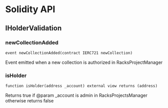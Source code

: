 # Solidity API

## IHolderValidation

### newCollectionAdded

```solidity
event newCollectionAdded(contract IERC721 newCollection)
```

Event emitted when a new collection is authorized in RacksProjectManager

### isHolder

```solidity
function isHolder(address _account) external view returns (address)
```

Returns true if @param _account is admin in RacksProjectsManager otherwise returns false

